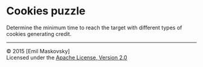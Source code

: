 Cookies puzzle
==============
Determine the minimum time to reach the target with different types of cookies generating credit.

---

&copy; 2015 [Emil Maskovsky]  
Licensed under the [Apache License, Version 2.0](LICENSE)
